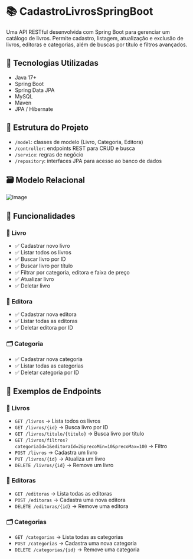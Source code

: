 # 📚 CadastroLivrosSpringBoot

Uma API RESTful desenvolvida com Spring Boot para gerenciar um catálogo de livros. Permite cadastro, listagem, atualização e exclusão de livros, editoras e categorias, além de buscas por título e filtros avançados.

## 🚀 Tecnologias Utilizadas

- Java 17+
- Spring Boot
- Spring Data JPA
- MySQL
- Maven
- JPA / Hibernate

## 📁 Estrutura do Projeto

- `/model`: classes de modelo (Livro, Categoria, Editora)
- `/controller`: endpoints REST para CRUD e busca
- `/service`: regras de negócio
- `/repository`: interfaces JPA para acesso ao banco de dados

## 🗃 Modelo Relacional

![Image](https://github.com/user-attachments/assets/f448af2d-fe65-485f-90d7-4efb7a859841)

## 📌 Funcionalidades

### 📘 Livro
- ✅ Cadastrar novo livro
- ✅ Listar todos os livros
- ✅ Buscar livro por ID
- ✅ Buscar livro por título
- ✅ Filtrar por categoria, editora e faixa de preço
- ✅ Atualizar livro
- ✅ Deletar livro

### 🏢 Editora
- ✅ Cadastrar nova editora
- ✅ Listar todas as editoras
- ✅ Deletar editora por ID

### 🗂️ Categoria
- ✅ Cadastrar nova categoria
- ✅ Listar todas as categorias
- ✅ Deletar categoria por ID

## 🧪 Exemplos de Endpoints

### 📘 Livros
- `GET /livros` → Lista todos os livros
- `GET /livros/{id}` → Busca livro por ID
- `GET /livros/titulo/{titulo}` → Busca livro por título
- `GET /livros/filtros?categoriaId=1&editoraId=2&precoMin=10&precoMax=100` → Filtro
- `POST /livros` → Cadastra um livro
- `PUT /livros/{id}` → Atualiza um livro
- `DELETE /livros/{id}` → Remove um livro

### 🏢 Editoras
- `GET /editoras` → Lista todas as editoras
- `POST /editoras` → Cadastra uma nova editora
- `DELETE /editoras/{id}` → Remove uma editora

### 🗂️ Categorias
- `GET /categorias` → Lista todas as categorias
- `POST /categorias` → Cadastra uma nova categoria
- `DELETE /categorias/{id}` → Remove uma categoria


